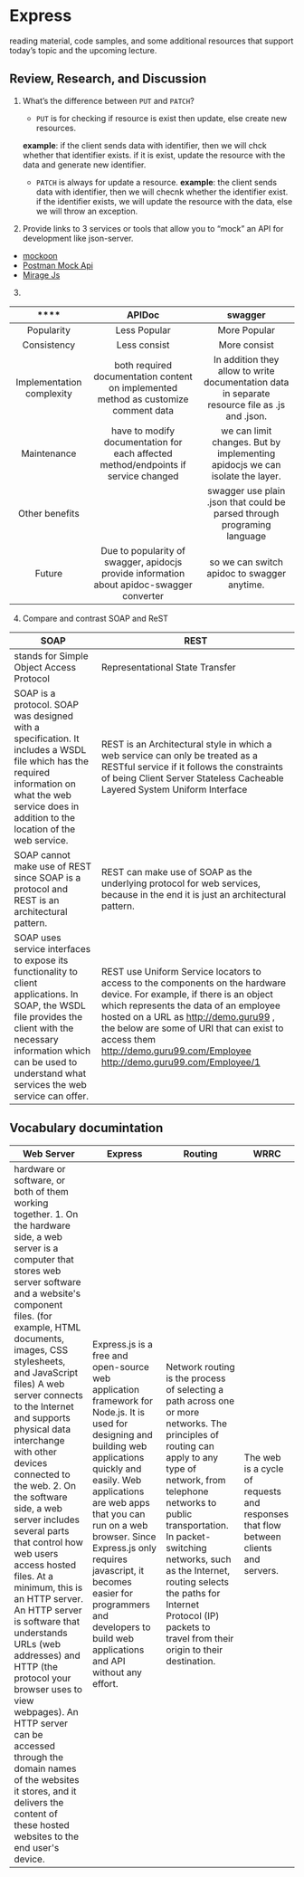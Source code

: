 # Express

reading material, code samples, and some additional resources that support today’s topic and the upcoming lecture.

## Review, Research, and Discussion

1. What’s the difference between `PUT` and `PATCH`?

   - `PUT` is for checking if resource is exist then update, else create new resources.

   **example**: if the client sends data with identifier, then we will chck whether that identifier exists. if it is exist, update the resource with the data and generate new identifier.

   - `PATCH` is always for update a resource.
     **example**: the client sends data with identifier, then we will checnk whether the identifier exist. if the identifier exists, we will update the resource with the data, else we will throw an exception.

2. Provide links to 3 services or tools that allow you to “mock” an API for development like json-server.

- [mockoon](https://mockoon.com/)
- [Postman Mock Api](https://www.postman.com/features/mock-api/)
- [Mirage Js](https://miragejs.com/)

3.

|         \*\*\*\*          |                                        **APIDoc**                                         |                                          **swagger**                                           |
| :-----------------------: | :---------------------------------------------------------------------------------------: | :--------------------------------------------------------------------------------------------: |
|        Popularity         |                                       Less Popular                                        |                                          More Popular                                          |
|        Consistency        |                                       Less consist                                        |                                          More consist                                          |
| Implementation complexity |    both required documentation content on implemented method as customize comment data    | In addition they allow to write documentation data in separate resource file as .js and .json. |
|        Maintenance        |    have to modify documentation for each affected method/endpoints if service changed     |          we can limit changes. But by implementing apidocjs we can isolate the layer.          |
|      Other benefits       |                                                                                           |            swagger use plain .json that could be parsed through programing language            |
|          Future           | Due to popularity of swagger, apidocjs provide information about apidoc-swagger converter |                          so we can switch apidoc to swagger anytime.                           |

4. Compare and contrast SOAP and ReST

| SOAP                                                                                                                                                                                                                                | REST                                                                                                                                                                                                                                                                                                                                |
| ----------------------------------------------------------------------------------------------------------------------------------------------------------------------------------------------------------------------------------- | ----------------------------------------------------------------------------------------------------------------------------------------------------------------------------------------------------------------------------------------------------------------------------------------------------------------------------------- |
| stands for Simple Object Access Protocol                                                                                                                                                                                            | Representational State Transfer                                                                                                                                                                                                                                                                                                     |
| SOAP is a protocol. SOAP was designed with a specification. It includes a WSDL file which has the required information on what the web service does in addition to the location of the web service.                                 | REST is an Architectural style in which a web service can only be treated as a RESTful service if it follows the constraints of being Client Server Stateless Cacheable Layered System Uniform Interface                                                                                                                            |
| SOAP cannot make use of REST since SOAP is a protocol and REST is an architectural pattern.                                                                                                                                         | REST can make use of SOAP as the underlying protocol for web services, because in the end it is just an architectural pattern.                                                                                                                                                                                                      |
| SOAP uses service interfaces to expose its functionality to client applications. In SOAP, the WSDL file provides the client with the necessary information which can be used to understand what services the web service can offer. | REST use Uniform Service locators to access to the components on the hardware device. For example, if there is an object which represents the data of an employee hosted on a URL as http://demo.guru99 , the below are some of URI that can exist to access them http://demo.guru99.com/Employee http://demo.guru99.com/Employee/1 |

## Vocabulary documintation

| Web Server                                                                                                                                                                                                                                                                                                                                                                                                                                                                                                                                                                                                                                                                                                                                                                                                                        | Express                                                                                                                                                                                                                                                                                                                                                                   | Routing                                                                                                                                                                                                                                                                                                                                                          | WRRC                                                                                |
| --------------------------------------------------------------------------------------------------------------------------------------------------------------------------------------------------------------------------------------------------------------------------------------------------------------------------------------------------------------------------------------------------------------------------------------------------------------------------------------------------------------------------------------------------------------------------------------------------------------------------------------------------------------------------------------------------------------------------------------------------------------------------------------------------------------------------------- | ------------------------------------------------------------------------------------------------------------------------------------------------------------------------------------------------------------------------------------------------------------------------------------------------------------------------------------------------------------------------- | ---------------------------------------------------------------------------------------------------------------------------------------------------------------------------------------------------------------------------------------------------------------------------------------------------------------------------------------------------------------- | ----------------------------------------------------------------------------------- |
| hardware or software, or both of them working together. 1. On the hardware side, a web server is a computer that stores web server software and a website's component files. (for example, HTML documents, images, CSS stylesheets, and JavaScript files) A web server connects to the Internet and supports physical data interchange with other devices connected to the web. 2. On the software side, a web server includes several parts that control how web users access hosted files. At a minimum, this is an HTTP server. An HTTP server is software that understands URLs (web addresses) and HTTP (the protocol your browser uses to view webpages). An HTTP server can be accessed through the domain names of the websites it stores, and it delivers the content of these hosted websites to the end user's device. | Express.js is a free and open-source web application framework for Node.js. It is used for designing and building web applications quickly and easily. Web applications are web apps that you can run on a web browser. Since Express.js only requires javascript, it becomes easier for programmers and developers to build web applications and API without any effort. | Network routing is the process of selecting a path across one or more networks. The principles of routing can apply to any type of network, from telephone networks to public transportation. In packet-switching networks, such as the Internet, routing selects the paths for Internet Protocol (IP) packets to travel from their origin to their destination. | The web is a cycle of requests and responses that flow between clients and servers. |
